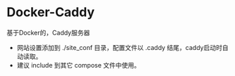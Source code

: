 # Docker-Caddy

基于Docker的，Caddy服务器
- 网站设置添加到 ./site_conf 目录，配置文件以 .caddy 结尾，caddy启动时自动读取。
- 建议 include 到其它 compose 文件中使用。